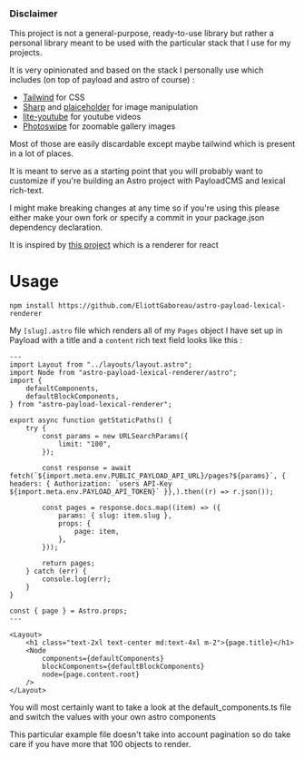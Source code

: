 ### Disclaimer

This project is not a general-purpose, ready-to-use library but rather a personal library meant to be used with the particular stack that I use for my projects.

It is very opinionated and based on the stack I personally use which includes (on top of payload and astro of course) :
 - [Tailwind](https://tailwindcss.com/) for CSS
 - [Sharp](https://sharp.pixelplumbing.com/) and [plaiceholder](https://plaiceholder.co/docs) for image manipulation
 - [lite-youtube](https://github.com/justinribeiro/lite-youtube) for youtube videos
 - [Photoswipe](https://photoswipe.com/) for zoomable gallery images

Most of those are easily discardable except maybe tailwind which is present in a lot of places.

It is meant to serve as a starting point that you will probably want to customize if you're building an Astro project with PayloadCMS and lexical rich-text.

I might make breaking changes at any time so if you're using this please either make your own fork or specify a commit in your package.json dependency declaration.

It is inspired by [this project](https://github.com/atelierdisko/payload-lexical-react-renderer) which is a renderer for react


# Usage

`npm install https://github.com/EliottGaboreau/astro-payload-lexical-renderer`

My `[slug].astro` file which renders all of my `Pages` object I have set up in Payload with a title and a `content` rich text field looks like this : 


```Astro
---
import Layout from "../layouts/layout.astro";
import Node from "astro-payload-lexical-renderer/astro";
import {
    defaultComponents,
    defaultBlockComponents,
} from "astro-payload-lexical-renderer";

export async function getStaticPaths() {
    try {
        const params = new URLSearchParams({
            limit: "100",
        });

        const response = await fetch(`${import.meta.env.PUBLIC_PAYLOAD_API_URL}/pages?${params}`, { headers: { Authorization: `users API-Key ${import.meta.env.PAYLOAD_API_TOKEN}` }},).then((r) => r.json());

        const pages = response.docs.map((item) => ({
            params: { slug: item.slug },
            props: {
                page: item,
            },
        }));

        return pages;
    } catch (err) {
        console.log(err);
    }
}

const { page } = Astro.props;
---

<Layout>
    <h1 class="text-2xl text-center md:text-4xl m-2">{page.title}</h1>
    <Node
        components={defaultComponents}
        blockComponents={defaultBlockComponents}
        node={page.content.root}
    />
</Layout>
```

You will most certainly want to take a look at the default_components.ts file and switch the values with your own astro components

This particular example file doesn't take into account pagination so do take care if you have more that 100 objects to render.


